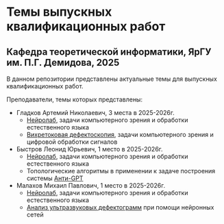 <h1>Темы выпускных квалификационных работ</h1>
<h2>Кафедра теоретической информатики, ЯрГУ им. П.Г. Демидова, 2025</h2>

В данном репозитории представлены актуальные темы для выпускных квалификационных работ. 

Преподаватели, темы которых представлены:
- Гладков Артемий Николаевич, 3 места в 2025-2026г.
    - [Нейролаб](./neurolab/readme.md), задачи компьютерного зрения и обработки естественного языка
    - [Вихретоковая дефектоскопия](./EddyCurrent/readme.md), задачи компьютерного зрения и цифровой обработки сигналов
- Быстров Леонид Юрьевич, 1 место в 2025-2026г.
    - [Нейролаб](./neurolab/readme.md), задачи компьютерного зрения и обработки естественного языка
    - Топологические алгоритмы в применении к задаче построения системы [Анти-GPT](./AntiGPT/readme.md)
- Малахов Михаил Павлович, 1 место в 2025-2026г.
    - [Нейролаб](./neurolab/readme.md), задачи компьютерного зрения и обработки естественного языка
    - [Анализ ультразвуковых дефектограмм](./ultrasonic/readme.md) при помощи нейронных сетей